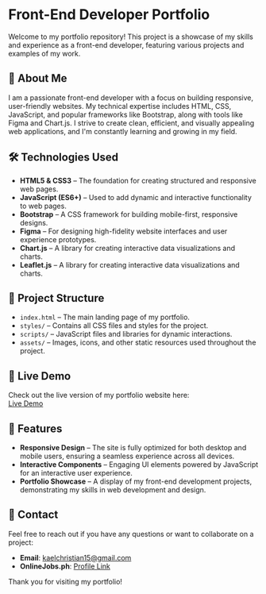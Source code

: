 # Front-End Developer Portfolio

Welcome to my portfolio repository! This project is a showcase of my skills and experience as a front-end developer, featuring various projects and examples of my work.

## 🚀 About Me

I am a passionate front-end developer with a focus on building responsive, user-friendly websites. My technical expertise includes HTML, CSS, JavaScript, and popular frameworks like Bootstrap, along with tools like Figma and Chart.js. I strive to create clean, efficient, and visually appealing web applications, and I'm constantly learning and growing in my field.

## 🛠️ Technologies Used

- **HTML5 & CSS3** – The foundation for creating structured and responsive web pages.
- **JavaScript (ES6+)** – Used to add dynamic and interactive functionality to web pages.
- **Bootstrap** – A CSS framework for building mobile-first, responsive designs.
- **Figma** – For designing high-fidelity website interfaces and user experience prototypes.
- **Chart.js** – A library for creating interactive data visualizations and charts.
- **Leaflet.js** – A library for creating interactive data visualizations and charts.

## 📂 Project Structure

- `index.html` – The main landing page of my portfolio.
- `styles/` – Contains all CSS files and styles for the project.
- `scripts/` – JavaScript files and libraries for dynamic interactions.
- `assets/` – Images, icons, and other static resources used throughout the project.

## 📸 Live Demo

Check out the live version of my portfolio website here:  
[Live Demo](https://k-christiann.github.io/My.Portfolio/)

## 📝 Features

- **Responsive Design** – The site is fully optimized for both desktop and mobile users, ensuring a seamless experience across all devices.
- **Interactive Components** – Engaging UI elements powered by JavaScript for an interactive user experience.
- **Portfolio Showcase** – A display of my front-end development projects, demonstrating my skills in web development and design.

## 📧 Contact

Feel free to reach out if you have any questions or want to collaborate on a project:

- **Email**: [kaelchristian15@gmail.com](mailto:kaelchristian15@gmail.com)
- **OnlineJobs.ph**: [Profile Link](https://www.onlinejobs.ph/jobseekers/info/3411413)

Thank you for visiting my portfolio!
